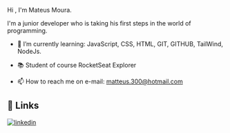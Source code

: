 Hi , I'm Mateus Moura.

I'm a junior developer who is taking his first steps in the world of programming.

- 🧠 I’m currently learning: JavaScript, CSS, HTML, GIT, GITHUB, TailWind, NodeJs.

- 📚 Student of course RocketSeat Explorer 

- 📫 How to reach me on e-mail: matteus.300@hotmail.com


## 🔗 Links

[![linkedin](https://img.shields.io/badge/linkedin-0A66C2?style=for-the-badge&logo=linkedin&logoColor=white)](https://www.linkedin.com/in/matteusmoura/)
